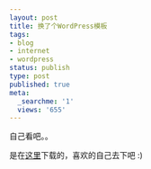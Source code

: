 ```yaml
---
layout: post
title: 换了个WordPress模板
tags:
- blog
- internet
- wordpress
status: publish
type: post
published: true
meta:
  _searchme: '1'
  views: '655'
---
```

自己看吧。。

是在<a href="http://themes.wordpress.net" target="_blank">这里</a>下载的，喜欢的自己去下吧 :)
